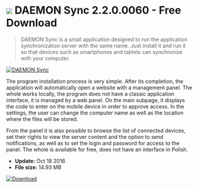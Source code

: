 # ![](https://cdn.softexe.net/static/icon/8/daemon-sync-11323.png) DAEMON Sync 2.2.0.0060 - Free Download

> DAEMON Sync is a small application designed to run the application synchronization server with the same name. Just install it and run it so that devices such as smartphones and tablets can synchronize with your computer.

[![DAEMON Sync](https://gallery.dpcdn.pl/imgc/Tools/62085/g_-_420x350_1.5_-_x20150925091937_0.png)](https://softexe.net/win/hobbies-lifestyle/mobile/daemon-sync:ppcbc.html)

The program installation process is very simple. After its completion, the application will automatically open a website with a management panel. The whole works locally, the program does not have a classic application interface, it is managed by a web panel. On the main subpage, it displays the code to enter on the mobile device in order to approve access. In the settings, the user can change the computer name as well as the location where the files will be stored.
 
 From the panel it is also possible to browse the list of connected devices, set their rights to view the server content and the option to send notifications, as well as to set the login and password for access to the panel. The whole is available for free, does not have an interface in Polish.


- **Update:** Oct 18 2016
- **File size:** 14.93 MB

[![Download](https://cdn.softexe.net/static/img/download.png)](https://softexe.net/win/hobbies-lifestyle/mobile/daemon-sync:ppcbc.html)

